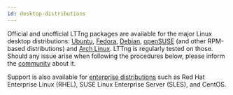 ```yaml
---
id: desktop-distributions
---
```


Official and unofficial LTTng packages are available for the major
Linux desktop distributions: [Ubuntu](#doc-ubuntu),
[Fedora](#doc-fedora), [Debian](#doc-debian), [openSUSE](#doc-opensuse)
(and other RPM-based distributions) and [Arch Linux](#doc-archlinux).
LTTng is regularly tested on those. Should any issue arise when
following the procedures below, please inform the
<a href="/community" class="ext">community</a> about it.

Support is also available for
[enterprise distributions](#doc-enterprise-distributions) such as
Red Hat Enterprise Linux (RHEL), SUSE Linux Enterprise Server (SLES),
and CentOS.

